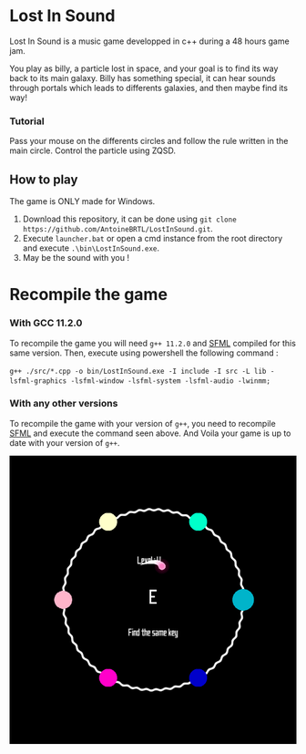 # Lost In Sound

Lost In Sound is a music game developped in c++ during a 48 hours game jam.

You play as billy, a particle lost in space, and your goal is to find its way back to its main galaxy.
Billy has something special, it can hear sounds through portals which leads to differents galaxies, and then maybe find its way!

### Tutorial ###
Pass your mouse on the differents circles and follow the rule written in the main circle.
Control the particle using ZQSD.

## How to play ##

The game is ONLY made for Windows.

1. Download this repository, it can be done using `git clone https://github.com/AntoineBRTL/LostInSound.git`.
2. Execute `launcher.bat` or open a cmd instance from the root directory and execute `.\bin\LostInSound.exe`.
3. May be the sound with you !

# Recompile the game #

### With GCC 11.2.0 ###

To recompile the game you will need `g++ 11.2.0` and [SFML](https://www.sfml-dev.org/) compiled for this same version.
Then, execute using powershell the following command : 

`g++ ./src/*.cpp -o bin/LostInSound.exe -I include -I src -L lib -lsfml-graphics -lsfml-window -lsfml-system -lsfml-audio -lwinmm;`

### With any other versions ###

To recompile the game with your version of `g++`, you need to recompile [SFML](https://www.sfml-dev.org/tutorials/2.0/compile-with-cmake.php) and execute the command seen above. And Voila your game is up to date with your version of `g++`.

![alt text](./image.png)
